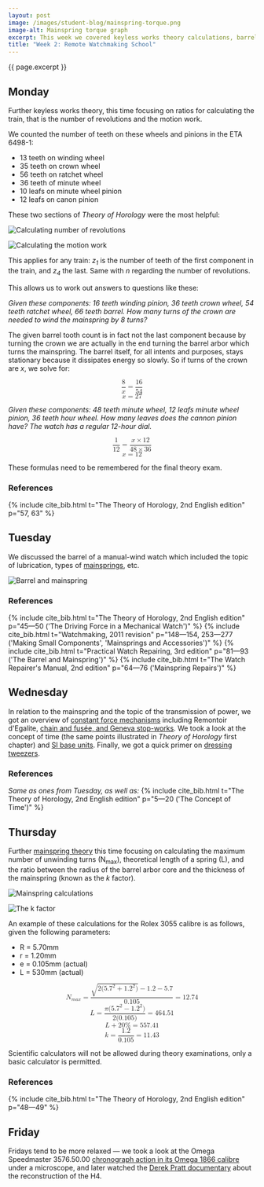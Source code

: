 ```yaml
---
layout: post
image: /images/student-blog/mainspring-torque.png
image-alt: Mainspring torque graph
excerpt: This week we covered keyless works theory calculations, barrel complete theory, mainspring calculations, and constant force mechanisms.
title: "Week 2: Remote Watchmaking School"
---
```


{{ page.excerpt }}

## Monday
Further keyless works theory, this time focusing on ratios for calculating the train, that is the number of revolutions and the motion work.

We counted the number of teeth on these wheels and pinions in the ETA 6498-1:
 - 13 teeth on winding wheel
 - 35 teeth on crown wheel
 - 56 teeth on ratchet wheel
 - 36 teeth of minute wheel
 - 10 leafs on minute wheel pinion
 - 12 leafs on canon pinion

These two sections of *Theory of Horology* were the most helpful:

![Calculating number of revolutions](/images/student-blog/number-of-revolutions.png)

![Calculating the motion work](/images/student-blog/calculating-the-motion-work.png)

This applies for any train: *z<sub>1</sub>* is the number of teeth of the first component in the train, and *z<sub>4</sub>* the last. Same with *n* regarding the number of revolutions.

This allows us to work out answers to questions like these:

*Given these components: 16 teeth winding pinion, 36 teeth crown wheel, 54 teeth ratchet wheel, 66 teeth barrel. How many turns of the crown are needed to wind the mainspring by 8 turns?*

The given barrel tooth count is in fact not the last component because by turning the crown we are actually in the end turning the barrel arbor which turns the mainspring. The barrel itself, for all intents and purposes, stays stationary because it dissipates energy so slowly. So if turns of the crown are *x*, we solve for:

<math xmlns="http://www.w3.org/1998/Math/MathML" display="block">
  <mfrac>
    <mn>8</mn>
    <mi>x</mi>
  </mfrac>
  <mo>=</mo>
  <mfrac>
    <mn>16</mn>
    <mn>54</mn>
  </mfrac>
</math>
<math xmlns="http://www.w3.org/1998/Math/MathML" display="block">
  <mi>x</mi>
  <mo>=</mo>
  <mn>27</mn>
</math>

*Given these components: 48 teeth minute wheel, 12 leafs minute wheel pinion, 36 teeth hour wheel. How many leaves does the cannon pinion have? The watch has a regular 12-hour dial.*

<math xmlns="http://www.w3.org/1998/Math/MathML" display="block">
  <mfrac>
    <mn>1</mn>
    <mn>12</mn>
  </mfrac>
  <mo>=</mo>
  <mfrac>
    <mrow>
      <mi>x</mi>
      <mo>&#xD7;</mo>
      <mn>12</mn>
    </mrow>
    <mrow>
      <mn>48</mn>
      <mo>&#xD7;</mo>
      <mn>36</mn>
    </mrow>
  </mfrac>
</math>
<math xmlns="http://www.w3.org/1998/Math/MathML" display="block">
  <mi>x</mi>
  <mo>=</mo>
  <mn>12</mn>
</math>

These formulas need to be remembered for the final theory exam.

### References
{% include cite_bib.html t="The Theory of Horology, 2nd English edition" p="57, 63" %}

## Tuesday
We discussed the barrel of a manual-wind watch which included the topic of lubrication, types of [mainsprings](https://www.thenakedwatchmaker.com/making-mainsprings), etc.

![Barrel and mainspring](/images/student-blog/barrel-and-mainspring.png)

### References
{% include cite_bib.html t="The Theory of Horology, 2nd English edition" p="45—50 ('The Driving Force in a Mechanical Watch')" %}
{% include cite_bib.html t="Watchmaking, 2011 revision" p="148—154, 253—277 ('Making Small Components', 'Mainsprings and Accessories')" %}
{% include cite_bib.html t="Practical Watch Repairing, 3rd edition" p="81—93 ('The Barrel and Mainspring')" %}
{% include cite_bib.html t="The Watch Repairer's Manual, 2nd edition" p="64—76 ('Mainspring Repairs')" %}

## Wednesday
In relation to the mainspring and the topic of the transmission of power, we got an overview of [constant force mechanisms](https://www.hodinkee.com/articles/a-close-look-at-constant-force-in-watchmaking) including Remontoir d'Egalite, [chain and fusée, and Geneva stop-works](https://quillandpad.com/2018/11/21/the-fusee-and-chain-from-function-to-fashion-in-4-wristwatches-from-a-lange-sohne-breguet-zenith-and-romain-gauthier/). We took a look at the concept of time (the same points illustrated in *Theory of Horology* first chapter) and [SI base units](https://en.wikipedia.org/wiki/SI_base_unit). Finally, we got a quick primer on [dressing tweezers](https://www.youtube.com/watch?v=injDQHraiLI).

### References
*Same as ones from Tuesday, as well as:*
{% include cite_bib.html t="The Theory of Horology, 2nd English edition" p="5—20 ('The Concept of Time')" %}

## Thursday
Further [mainspring theory](https://omegaforums.net/threads/horology-101-mainsprings.76629/) this time focusing on calculating the maximum number of unwinding turns (N<sub>max</sub>), theoretical length of a spring (L), and the ratio between the radius of the barrel arbor core and the thickness of the mainspring (known as the *k* factor).

![Mainspring calculations](/images/student-blog/mainspring-calculations.png)

![The k factor](/images/student-blog/k-factor.png)

An example of these calculations for the Rolex 3055 calibre is as follows, given the following parameters:

 - R = 5.70mm
 - r = 1.20mm
 - e = 0.105mm (actual)
 - L = 530mm (actual)

<math xmlns="http://www.w3.org/1998/Math/MathML" display="block">
  <msub>
    <mi>N</mi>
    <mrow>
      <mi>m</mi>
      <mi>a</mi>
      <mi>x</mi>
    </mrow>
  </msub>
  <mo>=</mo>
  <mfrac>
    <mrow>
      <msqrt>
        <mn>2</mn>
        <mo stretchy="false">(</mo>
        <msup>
          <mn>5.7</mn>
          <mn>2</mn>
        </msup>
        <mo>+</mo>
        <msup>
          <mn>1.2</mn>
          <mn>2</mn>
        </msup>
        <mo stretchy="false">)</mo>
      </msqrt>
      <mo>&#x2212;</mo>
      <mn>1.2</mn>
      <mo>&#x2212;</mo>
      <mn>5.7</mn>
    </mrow>
    <mn>0.105</mn>
  </mfrac>
  <mo>=</mo>
  <mn>12.74</mn>
</math>
<math xmlns="http://www.w3.org/1998/Math/MathML" display="block">
  <mi>L</mi>
  <mo>=</mo>
  <mfrac>
    <mrow>
      <mi>&#x3C0;</mi>
      <mo stretchy="false">(</mo>
      <msup>
        <mn>5.7</mn>
        <mn>2</mn>
      </msup>
      <mo>&#x2212;</mo>
      <msup>
        <mn>1.2</mn>
        <mn>2</mn>
      </msup>
      <mo stretchy="false">)</mo>
    </mrow>
    <mrow>
      <mn>2</mn>
      <mo stretchy="false">(</mo>
      <mn>0.105</mn>
      <mo stretchy="false">)</mo>
    </mrow>
  </mfrac>
  <mo>=</mo>
  <mn>464.51</mn>
</math>
<math xmlns="http://www.w3.org/1998/Math/MathML" display="block">
  <mi>L</mi>
  <mo>+</mo>
  <mn>20</mn>
  <mi mathvariant="normal">%</mi>
  <mo>=</mo>
  <mn>557.41</mn>
</math>
<math xmlns="http://www.w3.org/1998/Math/MathML" display="block">
  <mi>k</mi>
  <mo>=</mo>
  <mfrac>
    <mn>1.2</mn>
    <mn>0.105</mn>
  </mfrac>
  <mo>=</mo>
  <mn>11.43</mn>
</math>

Scientific calculators will not be allowed during theory examinations, only a basic calculator is permitted.

### References
{% include cite_bib.html t="The Theory of Horology, 2nd English edition" p="48—49" %}

## Friday
Fridays tend to be more relaxed — we took a look at the Omega Speedmaster 3576.50.00 [chronograph action in its Omega 1866 calibre](https://www.watchprosite.com/omega/the-right-stuff--inside-the-omega-speedmaster-professional--part-2/677.362702.2218312/) under a microscope, and later watched the [Derek Pratt documentary](https://bhi.co.uk/about-us/derekpratt/) about the reconstruction of the H4.
